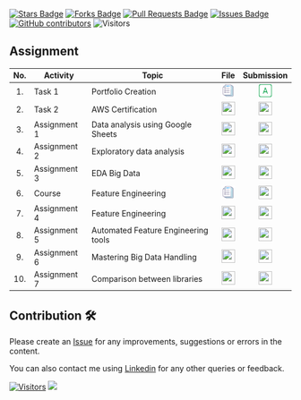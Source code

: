 <a href="https://github.com/drshahizan/research-design/stargazers"><img src="https://img.shields.io/github/stars/drshahizan/research-design" alt="Stars Badge"/></a>
<a href="https://github.com/drshahizan/research-design/network/members"><img src="https://img.shields.io/github/forks/drshahizan/research-design" alt="Forks Badge"/></a>
<a href="https://github.com/drshahizan/research-design/pulls"><img src="https://img.shields.io/github/issues-pr/drshahizan/research-design" alt="Pull Requests Badge"/></a>
<a href="https://github.com/drshahizan/research-design"><img src="https://img.shields.io/github/issues/drshahizan/research-design" alt="Issues Badge"/></a>
<a href="https://github.com/drshahizan/research-design/graphs/contributors"><img alt="GitHub contributors" src="https://img.shields.io/github/contributors/drshahizan/research-design?color=2b9348"></a>
![Visitors](https://api.visitorbadge.io/api/visitors?path=https%3A%2F%2Fgithub.com%2Fdrshahizan%2MCSD1043&labelColor=%23d9e3f0&countColor=%23697689&style=flat)

## Assignment


| No. | Activity | Topic | File | Submission |
| :-----: | ------ | ------ | :-----: | :-----: | 
| 1. | Task 1 | Portfolio Creation | <a href="../portfolio/readme.md" ><img src="../images/rfp.png" width="24px" height="24px" ></a> | <a href="https://github.com/drshahizan/BDM/blob/main/student.md" ><img src="../images/answer.png" width="24px" height="24px" ></a> | <a href="https://github.com/drshahizan/HPDP/blob/main/materials/aws_submission.md" ><img src="../images/badge3.png" width="24px" height="24px" ></a> |
| 2. | Task 2 | AWS Certification | <a href="../materials/aws.md" ><img src="../images/aws.svg" width="24px" height="24px" ></a> | <a href="https://github.com/drshahizan/BDM/blob/main/materials/aws_submission.md" ><img src="../images/badge3.png" width="24px" height="24px" ></a> |
| 3. | Assignment 1 | Data analysis using Google Sheets | <a href="../assignment/ass1.md" ><img src="../images/google-sheets.png" width="24px" height="24px" ></a> | <a href="https://github.com/drshahizan/BDM/blob/main/assignment/ass1.md#submission" ><img src="../images/document.png" width="24px" height="24px" ></a> | 
| 4. | Assignment 2 | Exploratory data analysis | <a href="https://github.com/drshahizan/Python_EDA/tree/main/assignment/ass2/bdm" ><img src="../images/python.png" width="24px" height="24px" ></a> | <a href="https://github.com/drshahizan/Python_EDA/blob/main/assignment/ass2/bdm/readme.md#submission" ><img src="../images/exploratory.png" width="24px" height="24px" ></a> | 
| 5. | Assignment 3 | EDA Big Data | <a href="https://github.com/drshahizan/Python_EDA/tree/main/assignment/ass3/bdm" ><img src="../images/python.png" width="24px" height="24px" ></a> | <a href="https://github.com/drshahizan/Python_EDA/blob/main/assignment/ass3/bdm/readme.md#submission" ><img src="../images/bigdata.png" width="24px" height="24px" ></a>|
| 6. | Course | Feature Engineering | <a href="https://github.com/drshahizan/Python_EDA/blob/main/course/bdm/readme.md" ><img src="../images/rfp.png" width="24px" height="24px" ></a> | <a href="https://github.com/drshahizan/Python_EDA/blob/main/course/bdm/readme.md#submission" ><img src="../images/kaggle.png" width="24px" height="24px" ></a>
| 7. | Assignment 4 | Feature Engineering | <a href="https://github.com/drshahizan/Python_EDA/blob/main/assignment/ass4/bdm" ><img src="../images/python.png" width="24px" height="24px" ></a> | <a href="https://github.com/drshahizan/Python_EDA/blob/main/assignment/ass4/bdm/readme.md#submission" ><img src="../images/feature.png" width="24px" height="24px" ></a> | 
| 8. | Assignment 5 | Automated Feature Engineering tools | <a href="https://github.com/drshahizan/Python_EDA/tree/main/assignment/ass5/bdm" ><img src="../images/python.png" width="24px" height="24px" ></a> | <a href="https://github.com/drshahizan/Python_EDA/tree/main/assignment/ass5/bdm#submission" ><img src="../images/feature.png" width="24px" height="24px" ></a> | 
| 9. | Assignment 6 | Mastering Big Data Handling | <a href="https://github.com/drshahizan/Python-big-data/tree/main/assignment/ass6/bdm" ><img src="../images/colab.png" width="24px" height="24px" ></a> | <a href="https://github.com/drshahizan/Python-big-data/tree/main/assignment/ass6/bdm#submission" ><img src="../images/strategies.png" width="24px" height="24px" ></a> |
| 10. | Assignment 7 | Comparison between libraries | <a href="https://github.com/drshahizan/Python-big-data/tree/main/assignment/ass7/bdm" ><img src="../images/colab.png" width="24px" height="24px" ></a> | <a href="https://github.com/drshahizan/Python-big-data/tree/main/assignment/ass7/bdm#submission" ><img src="../images/comparison.png" width="24px" height="24px" ></a> |

## Contribution 🛠️
Please create an [Issue](https://github.com/drshahizan/BDM/issues) for any improvements, suggestions or errors in the content.

You can also contact me using [Linkedin](https://www.linkedin.com/in/drshahizan/) for any other queries or feedback.

[![Visitors](https://api.visitorbadge.io/api/visitors?path=https%3A%2F%2Fgithub.com%2Fdrshahizan&labelColor=%23697689&countColor=%23555555&style=plastic)](https://visitorbadge.io/status?path=https%3A%2F%2Fgithub.com%2Fdrshahizan)
![](https://hit.yhype.me/github/profile?user_id=81284918)

